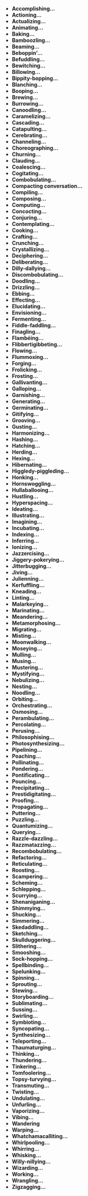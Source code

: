 -   **Accomplishing…**
-   **Actioning…**
-   **Actualizing…**
-   **Animating…**
-   **Baking…**
-   **Bamboozling…**
-   **Beaming…**
-   **Beboppin'…**
-   **Befuddling…**
-   **Bewitching…**
-   **Billowing…**
-   **Bippity-bopping…**
-   **Blanching…**
-   **Booping…**
-   **Brewing…**
-   **Burrowing…**
-   **Canoodling…**
-   **Caramelizing…**
-   **Cascading…**
-   **Catapulting…**
-   **Cerebrating…**
-   **Channeling…**
-   **Choreographing…**
-   **Churning…**
-   **Clauding…**
-   **Coalescing…**
-   **Cogitating…**
-   **Combobulating…**
-   **Compacting conversation…**
-   **Compiling…**
-   **Composing…**
-   **Computing…**
-   **Concocting…**
-   **Conjuring…**
-   **Contemplating…**
-   **Cooking…**
-   **Crafting…**
-   **Crunching…**
-   **Crystallizing…**
-   **Deciphering…**
-   **Deliberating…**
-   **Dilly-dallying…**
-   **Discombobulating…**
-   **Doodling…**
-   **Drizzling…**
-   **Ebbing…**
-   **Effecting…**
-   **Elucidating…**
-   **Envisioning…**
-   **Fermenting…**
-   **Fiddle-faddling…**
-   **Finagling…**
-   **Flambéing…**
-   **Flibbertigibbeting…**
-   **Flowing…**
-   **Flummoxing…**
-   **Forging…**
-   **Frolicking…**
-   **Frosting…**
-   **Gallivanting…**
-   **Galloping…**
-   **Garnishing…**
-   **Generating…**
-   **Germinating…**
-   **Gitifying…**
-   **Grooving…**
-   **Gusting…**
-   **Harmonizing…**
-   **Hashing…**
-   **Hatching…**
-   **Herding…**
-   **Hexing…**
-   **Hibernating…**
-   **Higgledy-piggleding…**
-   **Honking…**
-   **Hornswoggling…**
-   **Hullaballooing…**
-   **Hustling…**
-   **Hyperspacing…**
-   **Ideating…**
-   **Illustrating…**
-   **Imagining…**
-   **Incubating…**
-   **Indexing…**
-   **Inferring…**
-   **Ionizing…**
-   **Jazzercising…**
-   **Jiggery-pokerying…**
-   **Jitterbugging…**
-   **Jiving…**
-   **Julienning…**
-   **Kerfuffling…**
-   **Kneading…**
-   **Linting…**
-   **Malarkeying…**
-   **Marinating…**
-   **Meandering…**
-   **Metamorphosing…**
-   **Migrating…**
-   **Misting…**
-   **Moonwalking…**
-   **Moseying…**
-   **Mulling…**
-   **Musing…**
-   **Mustering…**
-   **Mystifying…**
-   **Nebulizing…**
-   **Nesting…**
-   **Noodling…**
-   **Orbiting…**
-   **Orchestrating…**
-   **Osmosing…**
-   **Perambulating…**
-   **Percolating…**
-   **Perusing…**
-   **Philosophising…**
-   **Photosynthesizing…**
-   **Pipelining…**
-   **Poaching…**
-   **Pollinating…**
-   **Pondering…**
-   **Pontificating…**
-   **Pouncing…**
-   **Precipitating…**
-   **Prestidigitating…**
-   **Proofing…**
-   **Propagating…**
-   **Puttering…**
-   **Puzzling…**
-   **Quantumizing…**
-   **Querying…**
-   **Razzle-dazzling…**
-   **Razzmatazzing…**
-   **Recombobulating…**
-   **Refactoring…**
-   **Reticulating…**
-   **Roosting…**
-   **Scampering…**
-   **Scheming…**
-   **Schlepping…**
-   **Scurrying…**
-   **Shenaniganing…**
-   **Shimmying…**
-   **Shucking…**
-   **Simmering…**
-   **Skedaddling…**
-   **Sketching…**
-   **Skullduggering…**
-   **Slithering…**
-   **Smooshing…**
-   **Sock-hopping…**
-   **Spellbinding…**
-   **Spelunking…**
-   **Spinning…**
-   **Sprouting…**
-   **Stewing…**
-   **Storyboarding…**
-   **Sublimating…**
-   **Sussing…**
-   **Swirling…**
-   **Symbioting…**
-   **Syncopating…**
-   **Synthesizing…**
-   **Teleporting…**
-   **Thaumaturging…**
-   **Thinking…**
-   **Thundering…**
-   **Tinkering…**
-   **Tomfoolering…**
-   **Topsy-turvying…**
-   **Transmuting…**
-   **Twisting…**
-   **Undulating…**
-   **Unfurling…**
-   **Vaporizing…**
-   **Vibing…**
-   **Wandering**
-   **Warping…**
-   **Whatchamacalliting…**
-   **Whirlpooling…**
-   **Whirring…**
-   **Whisking…**
-   **Willy-nillying…**
-   **Wizarding…**
-   **Working…**
-   **Wrangling…**
-   **Zigzagging…**
